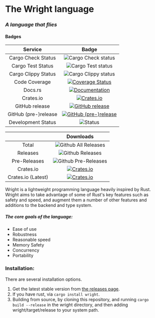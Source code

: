 # The Wright language
### *A language that flies*
#### Badges
| Service | Badge |
|:---:|:---:|
| Cargo Check Status | ![Cargo Check status](https://github.com/Alfriadox/wright-lang/workflows/cargo-check.yml/badge.svg?branch=master) |
| Cargo Test Status | ![Cargo Test status](https://github.com/Alfriadox/wright-lang/workflows/cargo-test.yml/badge.svg?branch=master) |
| Cargo Clippy Status | ![Cargo Clippy status](https://github.com/Alfriadox/wright-lang/workflows/cargo-clippy.yml/badge.svg?branch=master) |
| Code Coverage | [![Coverage Status](https://coveralls.io/repos/github/Alfriadox/wright-lang/badge.svg?branch=master)](https://coveralls.io/github/Alfriadox/wright-lang?branch=master) |
| Docs.rs | [![Documentation](https://docs.rs/wright/badge.svg)](https://docs.rs/wright) |
| Crates.io | [![Crates.io](https://img.shields.io/crates/v/wright.svg)](https://crates.io/crates/wright) |
| GitHub release | [![GitHub release](https://img.shields.io/github/release/Alfriadox/wright-lang.svg)](https://github.com/Alfriadox/wright-lang/releases) |
| GitHub (pre-)release | [![GitHub (pre-)release](https://img.shields.io/github/release/Alfriadox/wright-lang/all.svg)](https://github.com/Alfriadox/wright-lang/releases) |
| Development Status | ![Status](https://img.shields.io/badge/status-actively--developed-green.svg) |

|  | Downloads|
|:---:|:---:|
| Total |![Github All Releases](https://img.shields.io/github/downloads/Alfriadox/wright-lang/total.svg) |
| Releases | ![Github Releases](https://img.shields.io/github/downloads/Alfriadox/wright-lang/latest/total.svg) |
| Pre-Releases| ![Github Pre-Releases](https://img.shields.io/github/downloads-pre/Alfriadox/wright-lang/latest/total.svg) |
| Crates.io | [![Crates.io](https://img.shields.io/crates/d/wright.svg)](https://crates.io/crates/wright) |
| Crates.io (Latest) | [![Crates.io](https://img.shields.io/crates/dv/wright.svg)](https://crates.io/crates/wright/0.8.0) |


Wright is a lightweight programming language heavily inspired by Rust. Wright aims to take advantage of some of 
Rust's key features such as safety and speed, and augment them a number of other features and additions to the
backend and type system.

##### The core goals of the language:
* Ease of use
* Robustness
* Reasonable speed
* Memory Safety
* Concurrency
* Portability

### Installation:
There are several installation options.
1. Get the latest stable version from [the releases page](https://github.com/Alfriadox/wright-lang/releases).
2. If you have rust, via `cargo install wright`.
3. Building from source, by cloning this repository, and running `cargo build --release` in the wright directory, and 
then adding wright/target/release to your system path.
